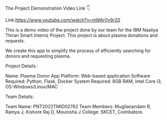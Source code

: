 The Project Demonstration Video Link 👇

Link:https://www.youtube.com/watch?v=mWAri1y9r20

This is a demo video of the project done by our team for the IBM Naaliya Thiran Smart Internz Project. This project is about plasma donations and requests. 

We create this app to simplify the process of efficiently searching for donors and requesting plasma. 

Project Details : 

Name: Plasma Donor App
Platform: Web-based application
Software Required: Python, Flask, Docker
System Required: 8GB RAM, Intel Core i3, OS-Windows/Linux/MAC

Team Details:

Team Name: PNT2022TMID02762
Team Members: Mugilanandam R, Ramya J, Kishore Raj D, Mounisha J 
College: SKCET, Coimbatore.
